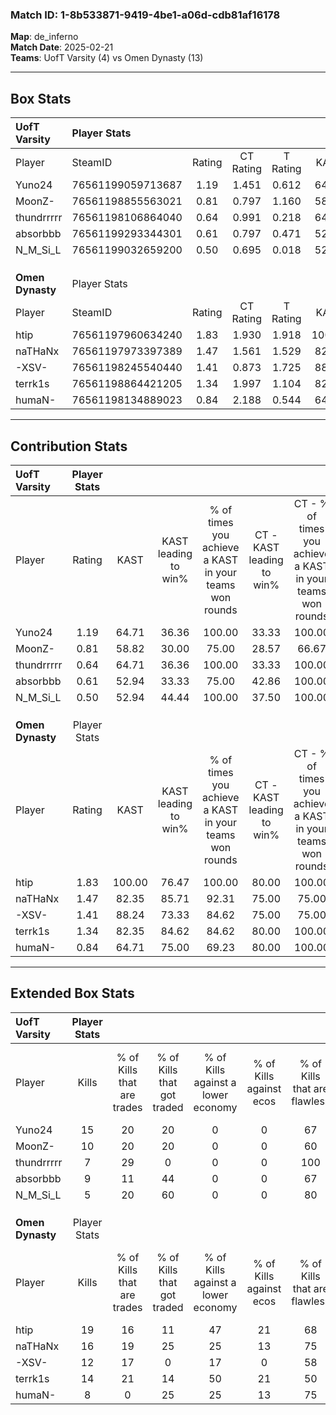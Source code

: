 ### Match ID: 1-8b533871-9419-4be1-a06d-cdb81af16178  
**Map**: de_inferno  
**Match Date**: 2025-02-21  
**Teams**: UofT Varsity (4) vs Omen Dynasty (13)  

---  

## Box Stats  

| **UofT Varsity** | Player Stats      |        |           |          |        |       |       |         |        |      |     |
| :- | :- | :-: | :-: | :-: | :-: | :-: | :-: | :-: | :-: | :-: | :-: |
| Player           | SteamID           | Rating | CT Rating | T Rating |  KAST  |  ADR  | Kills | Assists | Deaths | K/D  | HS% |
| Yuno24           | 76561199059713687 |  1.19  |   1.451   |  0.612   | 64.71  | 90.5  |  15   |    2    |   13   | 1.15 | 26  |
| MoonZ-           | 76561198855563021 |  0.81  |   0.797   |  1.160   | 58.82  | 62.7  |  10   |    3    |   13   | 0.77 | 40  |
| thundrrrrr       | 76561198106864040 |  0.64  |   0.991   |  0.218   | 64.71  | 51.4  |   7   |    4    |   14   | 0.50 | 28  |
| absorbbb         | 76561199293344301 |  0.61  |   0.797   |  0.471   | 52.94  | 56.2  |   9   |    4    |   16   | 0.56 | 33  |
| N_M_Si_L         | 76561199032659200 |  0.50  |   0.695   |  0.018   | 52.94  | 58.1  |   5   |    8    |   14   | 0.36 | 100 |
|                  |                   |        |           |          |        |       |       |         |        |      |     |
|                  |                   |        |           |          |        |       |       |         |        |      |     |
|                  |                   |        |           |          |        |       |       |         |        |      |     |
| **Omen Dynasty** | Player Stats      |        |           |          |        |       |       |         |        |      |     |
| Player           | SteamID           | Rating | CT Rating | T Rating |  KAST  |  ADR  | Kills | Assists | Deaths | K/D  | HS% |
| htip             | 76561197960634240 |  1.83  |   1.930   |  1.918   | 100.00 | 104.1 |  19   |    3    |   9    | 2.11 | 73  |
| naTHaNx          | 76561197973397389 |  1.47  |   1.561   |  1.529   | 82.35  | 89.9  |  16   |    3    |   10   | 1.60 | 43  |
| -XSV-            | 76561198245540440 |  1.41  |   0.873   |  1.725   | 88.24  | 95.5  |  12   |    7    |   8    | 1.50 | 75  |
| terrk1s          | 76561198864421205 |  1.34  |   1.997   |  1.104   | 82.35  | 83.2  |  14   |    3    |   10   | 1.40 | 42  |
| humaN-           | 76561198134889023 |  0.84  |   2.188   |  0.544   | 64.71  | 60.8  |   8   |    4    |   10   | 0.80 | 75  |
---  

## Contribution Stats  

| **UofT Varsity** | Player Stats |        |                      |                                                        |                           |                                                             |                          |                                                            |
| :- | :-: | :-: | :-: | :-: | :-: | :-: | :-: | :-: |
| Player           |    Rating    |  KAST  | KAST leading to win% | % of times you achieve a KAST in your teams won rounds | CT - KAST leading to win% | CT - % of times you achieve a KAST in your teams won rounds | T - KAST leading to win% | T - % of times you achieve a KAST in your teams won rounds |
| Yuno24           |     1.19     | 64.71  |        36.36         |                         100.00                         |           33.33           |                           100.00                            |          50.00           |                           100.00                           |
| MoonZ-           |     0.81     | 58.82  |        30.00         |                         75.00                          |           28.57           |                            66.67                            |          33.33           |                           100.00                           |
| thundrrrrr       |     0.64     | 64.71  |        36.36         |                         100.00                         |           33.33           |                           100.00                            |          50.00           |                           100.00                           |
| absorbbb         |     0.61     | 52.94  |        33.33         |                         75.00                          |           42.86           |                           100.00                            |           0.00           |                            0.00                            |
| N_M_Si_L         |     0.50     | 52.94  |        44.44         |                         100.00                         |           37.50           |                           100.00                            |          100.00          |                           100.00                           |
|                  |              |        |                      |                                                        |                           |                                                             |                          |                                                            |
|                  |              |        |                      |                                                        |                           |                                                             |                          |                                                            |
|                  |              |        |                      |                                                        |                           |                                                             |                          |                                                            |
| **Omen Dynasty** | Player Stats |        |                      |                                                        |                           |                                                             |                          |                                                            |
| Player           |    Rating    |  KAST  | KAST leading to win% | % of times you achieve a KAST in your teams won rounds | CT - KAST leading to win% | CT - % of times you achieve a KAST in your teams won rounds | T - KAST leading to win% | T - % of times you achieve a KAST in your teams won rounds |
| htip             |     1.83     | 100.00 |        76.47         |                         100.00                         |           80.00           |                           100.00                            |          75.00           |                           100.00                           |
| naTHaNx          |     1.47     | 82.35  |        85.71         |                         92.31                          |           75.00           |                            75.00                            |          90.00           |                           100.00                           |
| -XSV-            |     1.41     | 88.24  |        73.33         |                         84.62                          |           75.00           |                            75.00                            |          72.73           |                           88.89                            |
| terrk1s          |     1.34     | 82.35  |        84.62         |                         84.62                          |           80.00           |                           100.00                            |          87.50           |                           77.78                            |
| humaN-           |     0.84     | 64.71  |        75.00         |                         69.23                          |           80.00           |                           100.00                            |          71.43           |                           55.56                            |
---  

## Extended Box Stats  

| **UofT Varsity** | Player Stats |                            |                            |                                    |                         |                              |                                 |        |                             |                                     |                          |                               |                            |
| :- | :-: | :-: | :-: | :-: | :-: | :-: | :-: | :-: | :-: | :-: | :-: | :-: | :-: |
| Player           |    Kills     | % of Kills that are trades | % of Kills that got traded | % of Kills against a lower economy | % of Kills against ecos | % of Kills that are flawless | % of Kills that are close duels | Deaths | % of Deaths that get traded | % of Deaths against a lower economy | % of Deaths against ecos | % of Deaths that are flawless | % of Deaths that are close |
| Yuno24           |      15      |             20             |             20             |                 0                  |            0            |              67              |               13                |   13   |              0              |                  0                  |            0             |              62               |             8              |
| MoonZ-           |      10      |             20             |             20             |                 0                  |            0            |              60              |               10                |   13   |             23              |                  0                  |            0             |              62               |             8              |
| thundrrrrr       |      7       |             29             |             0              |                 0                  |            0            |             100              |                0                |   14   |             29              |                  0                  |            0             |              50               |             0              |
| absorbbb         |      9       |             11             |             44             |                 0                  |            0            |              67              |               11                |   16   |             19              |                  0                  |            0             |              75               |             13             |
| N_M_Si_L         |      5       |             20             |             60             |                 0                  |            0            |              80              |                0                |   14   |              0              |                  0                  |            0             |              64               |             14             |
|                  |              |                            |                            |                                    |                         |                              |                                 |        |                             |                                     |                          |                               |                            |
|                  |              |                            |                            |                                    |                         |                              |                                 |        |                             |                                     |                          |                               |                            |
|                  |              |                            |                            |                                    |                         |                              |                                 |        |                             |                                     |                          |                               |                            |
| **Omen Dynasty** | Player Stats |                            |                            |                                    |                         |                              |                                 |        |                             |                                     |                          |                               |                            |
| Player           |    Kills     | % of Kills that are trades | % of Kills that got traded | % of Kills against a lower economy | % of Kills against ecos | % of Kills that are flawless | % of Kills that are close duels | Deaths | % of Deaths that get traded | % of Deaths against a lower economy | % of Deaths against ecos | % of Deaths that are flawless | % of Deaths that are close |
| htip             |      19      |             16             |             11             |                 47                 |           21            |              68              |                5                |   9    |             44              |                 33                  |            0             |              89               |             0              |
| naTHaNx          |      16      |             19             |             25             |                 25                 |           13            |              75              |                6                |   10   |             20              |                 40                  |            10            |              60               |             20             |
| -XSV-            |      12      |             17             |             0              |                 17                 |            0            |              58              |               17                |   8    |             38              |                 25                  |            0             |              75               |             13             |
| terrk1s          |      14      |             21             |             14             |                 50                 |           21            |              50              |                7                |   10   |             20              |                 20                  |            0             |              80               |             10             |
| humaN-           |      8       |             0              |             25             |                 25                 |           13            |              75              |               13                |   10   |             10              |                 30                  |            0             |              80               |             0              |
